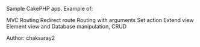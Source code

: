 Sample CakePHP app. Example of:

MVC
Routing
Redirect route
Routing with arguments
Set action
Extend view
Element view
and Database manipulation, CRUD

Author: chaksaray2
